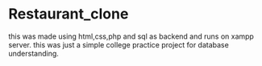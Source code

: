 # Restaurant_clone
this was made using html,css,php and sql as backend and runs on xampp server.
this was just a simple college practice project for database understanding.
